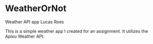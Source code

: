 # WeatherOrNot
Weather API app
Lucas Roes

This is a simple weather app I created for an assignment. It utilizes the Apixu Weather API.

